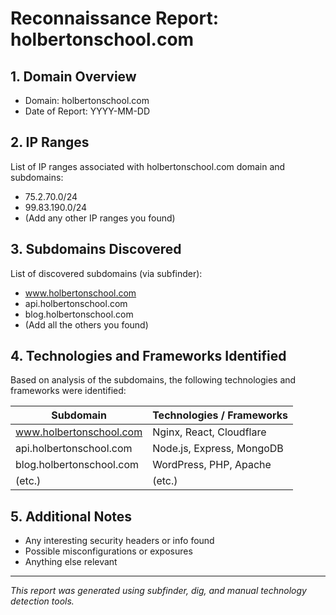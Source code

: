 # Reconnaissance Report: holbertonschool.com

## 1. Domain Overview
- Domain: holbertonschool.com
- Date of Report: YYYY-MM-DD

## 2. IP Ranges
List of IP ranges associated with holbertonschool.com domain and subdomains:

- 75.2.70.0/24
- 99.83.190.0/24
- (Add any other IP ranges you found)

## 3. Subdomains Discovered
List of discovered subdomains (via subfinder):

- www.holbertonschool.com
- api.holbertonschool.com
- blog.holbertonschool.com
- (Add all the others you found)

## 4. Technologies and Frameworks Identified
Based on analysis of the subdomains, the following technologies and frameworks were identified:

| Subdomain               | Technologies / Frameworks                  |
|------------------------|-------------------------------------------|
| www.holbertonschool.com | Nginx, React, Cloudflare                   |
| api.holbertonschool.com | Node.js, Express, MongoDB                  |
| blog.holbertonschool.com| WordPress, PHP, Apache                     |
| (etc.)                 | (etc.)                                    |

## 5. Additional Notes
- Any interesting security headers or info found  
- Possible misconfigurations or exposures  
- Anything else relevant

---

*This report was generated using subfinder, dig, and manual technology detection tools.*


